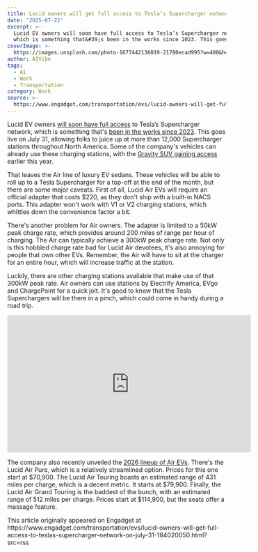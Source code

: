 ```yaml
---
title: Lucid owners will get full access to Tesla’s Supercharger network on July 31
date: '2025-07-22'
excerpt: >-
  Lucid EV owners will soon have full access to Tesla’s Supercharger network,
  which is something that&#39;s been in the works since 2023. This goes live...
coverImage: >-
  https://images.unsplash.com/photo-1677442136019-21780ecad995?w=400&h=200&fit=crop&auto=format
author: AIVibe
tags:
  - Ai
  - Work
  - Transportation
category: Work
source: >-
  https://www.engadget.com/transportation/evs/lucid-owners-will-get-full-access-to-teslas-supercharger-network-on-july-31-184020050.html?src=rss
---
```

<p>Lucid EV owners <a data-i13n="cpos:1;pos:1" href="https://ir.lucidmotors.com/news-releases/news-release-details/all-lucid-airs-gain-access-23500-tesla-superchargers-2026-lucid">will soon have full access</a> to Tesla’s Supercharger network, which is something that&#39;s <a data-i13n="cpos:2;pos:1" href="https://www.engadget.com/lucid-evs-will-be-able-to-access-teslas-superchargers-starting-in-2025-055045292.html">been in the works since 2023</a>. This goes live on July 31, allowing folks to juice up at more than 12,000 Supercharger stations throughout North America. Some of the company&#39;s vehicles can already use these charging stations, with the <a data-i13n="cpos:3;pos:1" href="https://www.engadget.com/transportation/evs/lucids-gravity-suv-gets-native-tesla-supercharger-access-on-january-31-140048997.html">Gravity SUV gaining access</a> earlier this year.</p>
<p>That leaves the Air line of luxury EV sedans. These vehicles will be able to roll up to a Tesla Supercharger for a top-off at the end of the month, but there are some major caveats. First of all, Lucid Air EVs will require an official adapter that costs $220, as they don&#39;t ship with a built-in NACS ports. This adapter won&#39;t work with V1 or V2 charging stations, which whittles down the convenience factor a bit.</p>
<span id="end-legacy-contents"></span><p>There&#39;s another problem for Air owners. The adapter is limited to a 50kW peak charge rate, which provides around 200 miles of range per hour of charging. The Air can typically achieve a 300kW peak charge rate. Not only is this hobbled charge rate bad for Lucid Air devotees, it&#39;s also annoying for people that own other EVs. Remember, the Air will have to sit at the charger for an entire hour, which will increase traffic at the station.</p>
<p>Luckily, there are other charging stations available that make use of that 300kW peak rate. Air owners can use stations by Electrify America, EVgo and ChargePoint for a quick jolt. It&#39;s good to know that the Tesla Superchargers will be there in a pinch, which could come in handy during a road trip.</p>
<div id="bd64ac641ab348da8567188c4812e84f"><iframe width="560" height="315" src="https://www.youtube.com/embed/EWN1M2em-z4?si=0jnmnlNRKVCDITPX" title="YouTube video player" frameborder="0" allowfullscreen></iframe>
</div>
<p>The company also recently unveiled the <a data-i13n="cpos:4;pos:1" href="https://electrek.co/2025/07/22/lucid-launches-2026-air-ev-lineup-more-range-quieter-expensive/">2026 lineup of Air EVs</a>. There&#39;s the Lucid Air Pure, which is a relatively streamlined option. Prices for this one start at $70,900. The Lucid Air Touring boasts an estimated range of 431 miles per charge, which is a decent metric. It starts at $79,900. Finally, the Lucid Air Grand Touring is the baddest of the bunch, with an estimated range of 512 miles per charge. Prices start at $114,900, but the seats offer a massage feature.</p>This article originally appeared on Engadget at https://www.engadget.com/transportation/evs/lucid-owners-will-get-full-access-to-teslas-supercharger-network-on-july-31-184020050.html?src=rss

